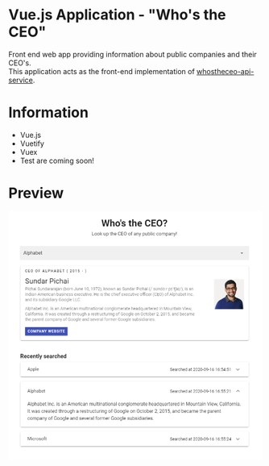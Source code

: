 # Vue.js Application - "Who's the CEO"
Front end web app providing information about public companies and their CEO's.  
This application acts as the front-end implementation of [whostheceo-api-service](https://github.com/michelnickbon/whostheceo-api-service).

# Information
- Vue.js
- Vuetify
- Vuex
- Test are coming soon!

# Preview
![Scheme](preview.PNG)